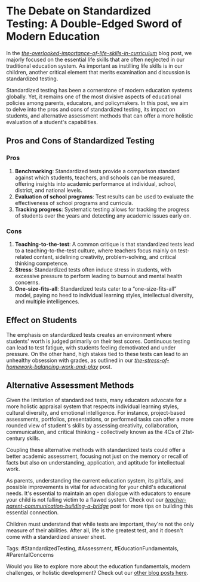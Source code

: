 # The Debate on Standardized Testing: A Double-Edged Sword of Modern Education

In the [*the-overlooked-importance-of-life-skills-in-curriculum*](/xedublogv2/education-fundamentals/the-overlooked-importance-of-life-skills-in-curriculum.md) blog post, we majorly focused on the essential life skills that are often neglected in our traditional education system. As important as instilling life skills is in our children, another critical element that merits examination and discussion is standardized testing.

Standardized testing has been a cornerstone of modern education systems globally. Yet, it remains one of the most divisive aspects of educational policies among parents, educators, and policymakers. In this post, we aim to delve into the pros and cons of standardized testing, its impact on students, and alternative assessment methods that can offer a more holistic evaluation of a student's capabilities.

## Pros and Cons of Standardized Testing

### Pros

1. **Benchmarking**: Standardized tests provide a comparison standard against which students, teachers, and schools can be measured, offering insights into academic performance at individual, school, district, and national levels.
2. **Evaluation of school programs**: Test results can be used to evaluate the effectiveness of school programs and curricula. 
3. **Tracking progress**: Systematic testing allows for tracking the progress of students over the years and detecting any academic issues early on.

### Cons

1. **Teaching-to-the-test**: A common critique is that standardized tests lead to a teaching-to-the-test culture, where teachers focus mainly on test-related content, sidelining creativity, problem-solving, and critical thinking competence.
2. **Stress**: Standardized tests often induce stress in students, with excessive pressure to perform leading to burnout and mental health concerns.
3. **One-size-fits-all**: Standardized tests cater to a “one-size-fits-all” model, paying no heed to individual learning styles, intellectual diversity, and multiple intelligences.

## Effect on Students

The emphasis on standardized tests creates an environment where students' worth is judged primarily on their test scores. Continuous testing can lead to test fatigue, with students feeling demotivated and under pressure. On the other hand, high stakes tied to these tests can lead to an unhealthy obsession with grades, as outlined in our [*the-stress-of-homework-balancing-work-and-play*](/xedublogv2/modern-challenges/the-stress-of-homework-balancing-work-and-play.md) post.

## Alternative Assessment Methods 

Given the limitation of standardized tests, many educators advocate for a more holistic appraisal system that respects individual learning styles, cultural diversity, and emotional intelligence. For instance, project-based assessments, portfolios, presentations, or performed tasks can offer a more rounded view of student's skills by assessing creativity, collaboration, communication, and critical thinking - collectively known as the 4Cs of 21st-century skills. 

Coupling these alternative methods with standardized tests could offer a better academic assessment, focusing not just on the memory or recall of facts but also on understanding, application, and aptitude for intellectual work.

As parents, understanding the current education system, its pitfalls, and possible improvements is vital for advocating for your child's educational needs. It's essential to maintain an open dialogue with educators to ensure your child is not falling victim to a flawed system. Check out our [*teacher-parent-communication-building-a-bridge*](/xedublogv2/parental-engagement/teacher-parent-communication-building-a-bridge.md) post for more tips on building this essential connection. 

Children must understand that while tests are important, they're not the only measure of their abilities. After all, life is the greatest test, and it doesn't come with a standardized answer sheet. 

Tags: #StandardizedTesting, #Assessment, #EducationFundamentals, #ParentalConcerns 

Would you like to explore more about the education fundamentals, modern challenges, or holistic development? Check out our [other blog posts here](#).